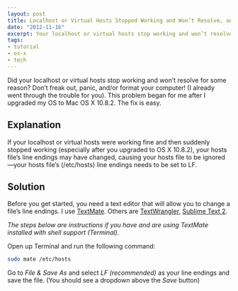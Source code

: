 ```yaml
---
layout: post
title: Localhost or Virtual Hosts Stopped Working and Won’t Resolve, and /etc/hosts Is Being Ignored
date: "2012-11-16"
excerpt: Your localhost or virtual hosts stop working and won’t resolve for some reason? This problem began for me after I upgraded my OS to Mac OS X 10.8.2. The fix is easy.
tags:
- tutorial
- os-x
- tech
---
```


Did your localhost or virtual hosts stop working and won’t resolve for some reason? Don’t freak out, panic, and/or format your computer! (I already went through the trouble for you). This problem began for me after I upgraded my OS to Mac OS X 10.8.2. The fix is easy.

## Explanation

If your localhost or virtual hosts were working fine and then suddenly stopped working (especially after you upgraded to OS X 10.8.2), your hosts file’s line endings may have changed, causing your hosts file to be ignored—your hosts file’s (/etc/hosts) line endings needs to be set to LF.

## Solution

Before you get started, you need a text editor that will allow you to change a file’s line endings. I use [TextMate](https://github.com/textmate/textmate). Others are [TextWrangler](http://www.barebones.com/products/textwrangler), [Sublime Text 2](http://www.sublimetext.com/2).

*The steps below are instructions if you have and are using TextMate installed with shell support (Terminal).*

Open up Terminal and run the following command:

```bash
sudo mate /etc/hosts
```

Go to *File & Save As* and select *LF (recommended)* as your line endings and save the file. (You should see a dropdown above the *Save* button)
